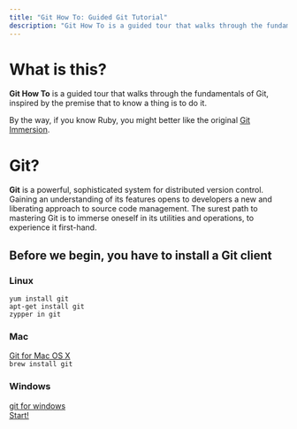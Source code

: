 ```yaml
---
title: "Git How To: Guided Git Tutorial"
description: "Git How To is a guided tour that walks through the fundamentals of Git, inspired by the premise that to know a thing is to do it. The surest path to mastering Git is to immerse oneself in its utilities and operations, to experience it first-hand."
---
```


<div class="flex flex-col gap-8 sm:flex-row">
<div class="">
<h1 class="font-3xl">What is this?</h1>

<p><b>Git How To</b> is a guided tour that walks through the fundamentals of Git,
inspired by the premise that to know a thing is to do it.</p>
<p>By the way, if you know Ruby, you might better like the original <a href="http://gitimmersion.com/">Git Immersion</a>.</p>
</div>

<div class="w-full">
<h1 class="font-3xl">Git?</h1>

<p><b>Git</b> is a powerful, sophisticated system for distributed
version control. Gaining an understanding of its features opens to developers a new and liberating
approach to source code management. The surest path to mastering Git is to immerse oneself in its
utilities and operations, to experience it first-hand.</p>
</div>
</div>

<h2>Before we begin, you have to install a Git client</h2>

<div class="flex flex-col gap-8 sm:flex-row">
<div class="flex-grow">
<h3><i class="fa fa-linux"></i> Linux</h3>
<div><code>yum install git</code></div>
<div><code>apt-get install git</code></div>
<div><code>zypper in git</code></div>
</div>


<div class="flex-grow">
<h3><i class="fa fa-apple"></i> Mac</h3>
<div><a href="http://git-scm.com/download/mac">Git for Mac OS X</a></div>
<div><code>brew install git</code></div>
</div>

<div class="flex-grow">
<h3><i class="fa fa-windows"></i> Windows</h3>
<a href="http://git-for-windows.github.io/">git for windows</a>
</div>
</div>

<div class="mt-16">
<a class="bg-amber-500 rounded-md py-4 px-8 text-3xl shadow-amber-700 shadow-sm text-white no-underline hover:text-white hover:no-underline hover:bg-amber-400  active:bg-amber-600 focus:outline-none focus:ring-2 focus:ring-offset-2 focus:ring-amber-400" href="/setup"><i class="fa fa-flag"></i> Start!</a>
</div>